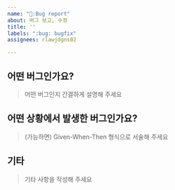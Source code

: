 ```yaml
---
name: "🐛:Bug report"
about: 버그 보고, 수정
title: ''
labels: ":bug: bugfix"
assignees: rlawjdgns02

---
```


## 어떤 버그인가요?

> 어떤 버그인지 간결하게 설명해 주세요

## 어떤 상황에서 발생한 버그인가요?

> (가능하면) Given-When-Then 형식으로 서술해 주세요

## 기타

> 기타 사항을 작성해 주세요

